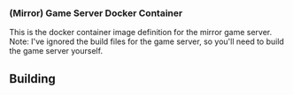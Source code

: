 ### (Mirror) Game Server Docker Container
This is the docker container image definition for the mirror game server.
Note: I've ignored the build files for the game server, so you'll need to build the game server yourself.

## Building